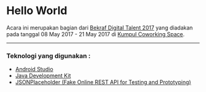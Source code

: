 Hello World
===========
Acara ini merupakan bagian dari [Bekraf Digital Talent 2017](https://www.kumpul.co/events/bekraf-digital-talent-2017-170501/ "Event Bekraf Digital Talent 2017") yang diadakan pada tanggal 08 May 2017 - 21 May 2017 di [Kumpul Coworking Space](https://goo.gl/maps/dxMyzJbWnax "Maps Kumpul Coworking Space").

---

### Teknologi yang digunakan :
* [Android Studio](http://developer.android.com/sdk/index.html "Download Android Studio")
* [Java Development Kit](http://www.oracle.com/technetwork/java/javase/downloads/index.html "Download JDK")
* [JSONPlaceholder (Fake Online REST API for Testing and Prototyping)](http://jsonplaceholder.typicode.com/ "Fake Online REST API for Testing and Prototyping")